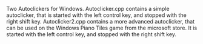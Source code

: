 Two Autoclickers for Windows.
Autoclicker.cpp contains a simple autoclicker, that is started with the left control key, and stopped with the right shift key.
Autoclicker2.cpp contains a more advanced autoclicker, that can be used on the Windows Piano Tiles game from the microsoft store. It is started with the left control key, and stopped with the right shift key.